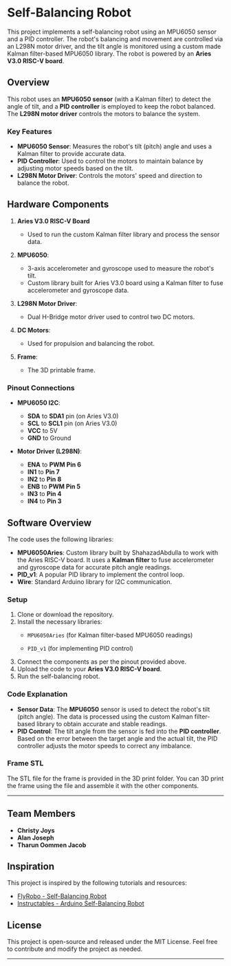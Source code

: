 # Self-Balancing Robot

This project implements a self-balancing robot using an MPU6050 sensor and a PID controller. The robot's balancing and movement are controlled via an L298N motor driver, and the tilt angle is monitored using a custom made Kalman filter-based MPU6050 library. The robot is powered by an **Aries V3.0 RISC-V board**.

## Overview

This robot uses an **MPU6050 sensor** (with a Kalman filter) to detect the angle of tilt, and a **PID controller** is employed to keep the robot balanced. The **L298N motor driver** controls the motors to balance the system.

### Key Features

- **MPU6050 Sensor**: Measures the robot's tilt (pitch) angle and uses a Kalman filter to provide accurate data.
- **PID Controller**: Used to control the motors to maintain balance by adjusting motor speeds based on the tilt.
- **L298N Motor Driver**: Controls the motors' speed and direction to balance the robot.
  
## Hardware Components

1. **Aries V3.0 RISC-V Board**
   - Used to run the custom Kalman filter library and process the sensor data.
  
2. **MPU6050**:
   - 3-axis accelerometer and gyroscope used to measure the robot's tilt.
   - Custom library built for Aries V3.0 board using a Kalman filter to fuse accelerometer and gyroscope data.

3. **L298N Motor Driver**:
   - Dual H-Bridge motor driver used to control two DC motors.

4. **DC Motors**:
   - Used for propulsion and balancing the robot.

6. **Frame**:
   - The 3D printable frame.

### Pinout Connections

- **MPU6050 I2C**:
  - **SDA** to **SDA1** pin (on Aries V3.0)
  - **SCL** to **SCL1** pin (on Aries V3.0)
  - **VCC** to 5V
  - **GND** to Ground
  
- **Motor Driver (L298N)**:
  - **ENA** to **PWM Pin 6**
  - **IN1** to **Pin 7**
  - **IN2** to **Pin 8**
  - **ENB** to **PWM Pin 5**
  - **IN3** to **Pin 4**
  - **IN4** to **Pin 3**
  
## Software Overview

The code uses the following libraries:

- **MPU6050Aries**: Custom library built by ShahazadAbdulla to work with the Aries RISC-V board. It uses a **Kalman filter** to fuse accelerometer and gyroscope data for accurate pitch angle readings.
- **PID_v1**: A popular PID library to implement the control loop.
- **Wire**: Standard Arduino library for I2C communication.

### Setup

1. Clone or download the repository.
2. Install the necessary libraries:
   - `MPU6050Aries` (for Kalman filter-based MPU6050 readings)

   - `PID_v1` (for implementing PID control)
3. Connect the components as per the pinout provided above.
4. Upload the code to your **Aries V3.0 RISC-V board**.
5. Run the self-balancing robot.

### Code Explanation

- **Sensor Data**: The **MPU6050** sensor is used to detect the robot's tilt (pitch angle). The data is processed using the custom Kalman filter-based library to obtain accurate and stable readings.
- **PID Control**: The tilt angle from the sensor is fed into the **PID controller**. Based on the error between the target angle and the actual tilt, the PID controller adjusts the motor speeds to correct any imbalance.

### Frame STL

The STL file for the frame is provided in the 3D print folder. You can 3D print the frame using the file and assemble it with the other components.

---

## Team Members

- **Christy Joys**
- **Alan Joseph**
- **Tharun Oommen Jacob**

## Inspiration

This project is inspired by the following tutorials and resources:

- [FlyRobo - Self-Balancing Robot](https://www.flyrobo.in/blog/self-balancing-robot)
- [Instructables - Arduino Self-Balancing Robot](https://www.instructables.com/Arduino-Self-Balancing-Robot-1/)


## License

This project is open-source and released under the MIT License. Feel free to contribute and modify the project as needed.

---
